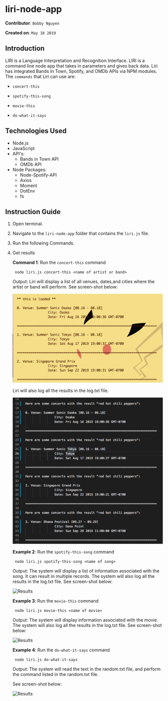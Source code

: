 # liri-node-app

**Contributor**: `Bobby Nguyen`

**Created on**: `May 18 2019`

## Introduction
LIRI is a Language Interpretation and Recognition Interface. LIRI is a command line node app that takes in parameters and gives back data. Liri has integrated Bands In Town, Spotify, and OMDb APIs via  NPM modules. The `commands` that Liri can use are:
   * `concert-this`

   * `spotify-this-song`

   * `movie-this`

   * `do-what-it-says`


## Technologies Used
- Node.js
- JavaScript
- API's:
    - Bands in Town API 
    - OMDb API
- Node Packages:
    -  Node-Spotify-API
    - Axios
    - Moment
    - DotEnv
    - fs

## Instruction Guide
1. Open terminal.
2. Navigate to the `liri-node-app` folder that contains the `liri.js` file. 
3. Run the following Commands.
4. Get results

    **Command 1**: Run the `concert-this` command
    
        node liri.js concert-this <name of artist or band>
    
    Output: Liri will display a list of all venues, dates,and cities where the artist or band will perform.  See screen-shot below:

    ![Results](/screenshots/concert-this.png)
    
    Liri will also log all the results in the log.txt file.
    
    ![Results](/screenshots/concert-log.png)

    **Example 2**: Run the `spotify-this-song` command
    
        node liri.js spotify-this-song <name of song>
    
    Output: The system will display a list of information associated with the song. It can result in multiple records. The system will also log all the results in the log.txt file. See screen-shot below:

    ![Results](/screenshots/spotify_this_results.PNG)

    **Example 3**: Run the `movie-this` command
    
        node liri.js movie-this <name of movie>
    
    Output: The system will display information associated with the movie. The system will also log all the results in the log.txt file. See screen-shot below:

    ![Results](/screenshots/movie-this)


    **Example 4**: Run the `do-what-it-says` command
        
        node liri.js do-what-it-says
        
    Output: The system will read the text in the random.txt file, and perform the command listed in the random.txt file. 
    
    See screen-shot below:

    ![Results](/screenshots/dothis_this_results.PNG)

